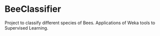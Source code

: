 # BeeClassifier
Project to classify different species of Bees. Applications of Weka tools to Supervised Learning.
